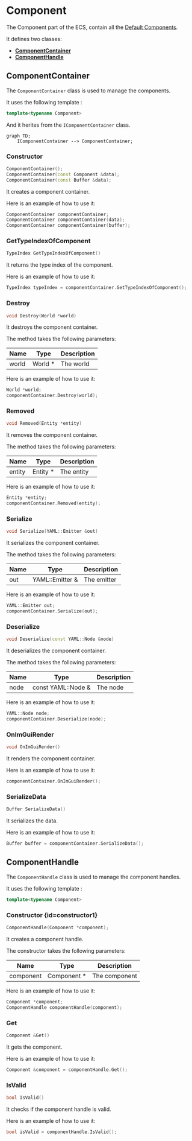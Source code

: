 # Component

The Component part of the ECS, contain all the [Default Components](Components.md).

It defines two classes:
- [**ComponentContainer**](#componentcontainer)
- [**ComponentHandle**](#componenthandle)


## ComponentContainer

The `ComponentContainer` class is used to manage the components.

It uses the following template :
```c++
template<typename Component>
```

And it herites from the `IComponentContainer` class.

```mermaid
graph TD;
    IComponentContainer --> ComponentContainer;
```

### Constructor

```c++
ComponentContainer();
ComponentContainer(const Component &data);
ComponentContainer(const Buffer &data);
```

It creates a component container.

Here is an example of how to use it:

```c++
ComponentContainer componentContainer;
ComponentContainer componentContainer(data);
ComponentContainer componentContainer(buffer);
```

### GetTypeIndexOfComponent

```c++
TypeIndex GetTypeIndexOfComponent()
```

It returns the type index of the component.

Here is an example of how to use it:

```c++
TypeIndex typeIndex = componentContainer.GetTypeIndexOfComponent();
```

### Destroy

```c++
void Destroy(World *world)
```

It destroys the component container.

The method takes the following parameters:

| Name  | Type  | Description |
|-------|-------|-------------|
| world | World * | The world   |

Here is an example of how to use it:

```c++
World *world;
componentContainer.Destroy(world);
```

### Removed

```c++
void Removed(Entity *entity)
```

It removes the component container.

The method takes the following parameters:

| Name   | Type    | Description |
|--------|---------|-------------|
| entity | Entity * | The entity  |

Here is an example of how to use it:

```c++
Entity *entity;
componentContainer.Removed(entity);
```

### Serialize

```c++
void Serialize(YAML::Emitter &out)
```

It serializes the component container.

The method takes the following parameters:

| Name | Type | Description |
|------|------|-------------|
| out  | YAML::Emitter & | The emitter |

Here is an example of how to use it:

```c++
YAML::Emitter out;
componentContainer.Serialize(out);
```

### Deserialize

```c++
void Deserialize(const YAML::Node &node)
```

It deserializes the component container.

The method takes the following parameters:

| Name | Type | Description |
|------|------|-------------|
| node | const YAML::Node & | The node |

Here is an example of how to use it:

```c++
YAML::Node node;
componentContainer.Deserialize(node);
```

### OnImGuiRender

```c++
void OnImGuiRender()
```

It renders the component container.

Here is an example of how to use it:

```c++
componentContainer.OnImGuiRender();
```

### SerializeData

```c++
Buffer SerializeData()
```

It serializes the data.

Here is an example of how to use it:

```c++
Buffer buffer = componentContainer.SerializeData();
```

## ComponentHandle

The `ComponentHandle` class is used to manage the component handles.

It uses the following template :
```c++
template<typename Component>
```


### Constructor {id=constructor1}

```c++
ComponentHandle(Component *component);
```

It creates a component handle.

The constructor takes the following parameters:

| Name      | Type       | Description |
|-----------|------------|-------------|
| component | Component * | The component |

Here is an example of how to use it:

```c++
Component *component;
ComponentHandle componentHandle(component);
```

### Get

```c++
Component &Get()
```

It gets the component.

Here is an example of how to use it:

```c++
Component &component = componentHandle.Get();
```

### IsValid

```c++
bool IsValid()
```

It checks if the component handle is valid.

Here is an example of how to use it:

```c++
bool isValid = componentHandle.IsValid();
```

